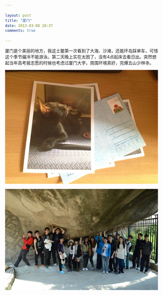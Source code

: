 ```yaml
---

layout: post
title: "厦门"
date: 2013-03-08 20:37
comments: true

---
```

厦门是个美丽的地方，我这土鳖第一次看到了大海、沙滩，还能环岛踩单车，可惜这个季节偏冷不能游泳。第二天晚上实在太困了，没有4点起床去看日出。突然想起当年高考报志愿的时候也考虑过厦门大学，周围环境真好，完爆五山少林寺。

<!--在鼓浪屿的时候突然想起你和傻咪，于是去印了几张明信片。

D同学拍照的水平实在不怎么高，好多美景都被他毁了，看到他的照片我突然又有了自己拍照的冲动，年底买个相机好了。-->

![xiamen_a](/media/pic/xiamen_a.jpg)

![xiamen_b](/media/pic/xiamen_b.jpg)
